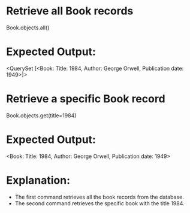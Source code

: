 # Retrieve all Book records
Book.objects.all()

# Expected Output:
<QuerySet [<Book: Title: 1984, Author: George Orwell, Publication date: 1949>]>

# Retrieve a specific Book record
Book.objects.get(title=1984)

# Expected Output:
<Book: Title: 1984, Author: George Orwell, Publication date: 1949>

# Explanation:
- The first command retrieves all the book records from the database.
- The second command retrieves the specific book with the title 1984.

